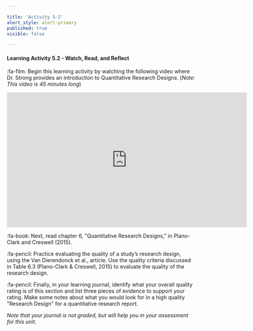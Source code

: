 ```yaml
---

title: 'Activity 5-2'
alert_style: alert-primary
published: true
visible: false

---
```


#### Learning Activity 5.2 - Watch, Read, and Reflect

:fa-film: Begin this learning activity by watching the following video where Dr. Strong provides an introduction to Quantitative Research Designs. (_Note: This video is 45 minutes long_)

<iframe width="640" height="360" src="https://web.microsoftstream.com/embed/video/c917d552-25a1-4950-bc38-54840a845061?autoplay=false&showinfo=true" allowfullscreen style="border:none;"></iframe>



:fa-book: Next, read chapter 6, "Quantitative Research Designs," in Plano-Clark and Creswell (2015). 

:fa-pencil: Practice evaluating the quality of a study’s research design, using the Van Dierendonck et al., article. Use the quality criteria discussed in Table 6.3 (Plano-Clark & Creswell, 2015) to evaluate the quality of the research design. 

:fa-pencil: Finally, in your learning journal, identify what your overall quality rating is of this section and list three pieces of evidence to support your rating. Make some notes about what you would look for in a high quality "Research Design" for a quantitative research report.

*Note that your journal is not graded, but will help you in your assessment for this unit.*